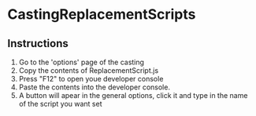 # CastingReplacementScripts

## Instructions
1. Go to the 'options' page of the casting
2. Copy the contents of ReplacementScript.js
3. Press "F12" to open youe developer console
4. Paste the contents into the developer console.
5. A button will apear in the general options, click it and type in the name of the script you want set
